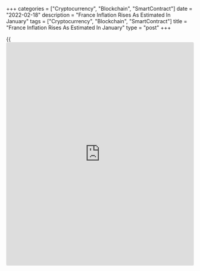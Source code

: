 +++
categories = ["Cryptocurrency", "Blockchain", "SmartContract"]
date = "2022-02-18"
description = "France Inflation Rises As Estimated In January"
tags = ["Cryptocurrency", "Blockchain", "SmartContract"]
title = "France Inflation Rises As Estimated In January"
type = "post"
+++

{{<iframe id="large-banner" src="https://www.bounty.group/#slide=25.0" width="100%" height="600" scrolling="no" style="border: 0px solid rgb(216, 221, 230); border-radius: 3px;">}}

France inflation increased as initially estimated in January on higher
energy and services prices, final data from the statistical office Insee
showed on Friday.

Consumer prices grew 2.9 percent on a yearly basis in January, after
climbing 2.8 percent in the previous month. The rate matched the
preliminary estimate published on February 1.

The prices of energy accelerated 19.9 percent and those of services
climbed 2 percent. Food prices also grew at a slightly faster pace of
1.5 percent. The prices of manufactured goods slowed down to +0.6
percent and those of tobacco fell back slightly by 0.1 percent.

Meanwhile, EU harmonized inflation slowed marginally to 3.3 percent, as
estimated, from 3.4 percent in the prior month.

Month-on-month, the consumer price index gained 0.3 percent, in line
with the flash estimate, and faster than December's 0.2 percent
increase.

The harmonized index of consumer prices moved up 0.2 percent on month,
the same rate as seen in December, but up from the initial estimate of
0.1 percent.

Core inflation dropped to 1.6 percent from 1.9 percent in December.

For comments and feedback [contact](https://www.playgroundfx.com/contact/): editorial@rtt[news](https://www.letsplayfx.com/blog/forex-news-website/).com

[Economic News][1]

 **What parts of the world are seeing the best (and worst) economic
performances lately? Click[here][2] to check out our [Econ Scorecard][2]
and find out! See up-to-the-moment [ranking](https://www.playgroundfx.com/blog/crypto-exchange-ranking/)s for the best and worst
performers in [GDP][3], [unemployment rate][4], [inflation][2] and much
more.**

   1. www.rtt[news](https://www.letsplayfx.com/blog/forex-news-website/).com/Content/EconomicNews.aspx
   2. www.rtt[news](https://www.letsplayfx.com/blog/forex-news-website/).com/economic-scorecard/world-rank/CPI/highest-performance.aspx
   3. www.rtt[news](https://www.letsplayfx.com/blog/forex-news-website/).com/economic-scorecard/world-rank/GDP/highest-performance.aspx
   4. www.rtt[news](https://www.letsplayfx.com/blog/forex-news-website/).com/economic-scorecard/world-rank/unemployment-rate/lowest-performance.aspx